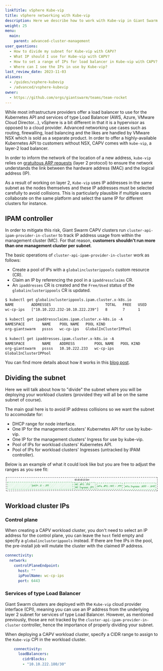 ```yaml
---
linkTitle: vSphere Kube-vip
title: vSphere networking with Kube-vip
description: Here we describe how to work with Kube-vip in Giant Swarm CAPV clusters.
weight: 25
menu:
  main:
    parent: advanced-cluster-management
user_questions:
  - How to divide my subnet for Kube-vip with CAPV?
  - What IP should I use for Kube-vip with CAPV?
  - How to set a range of IPs for load balancer in Kube-vip with CAPV?
  - Where can I see the IPs in use by Kube-vip?
last_review_date: 2023-11-03
aliases:
  - /guides/vsphere-kubevip
  - /advanced/vsphere-kubevip
owner:
  - https://github.com/orgs/giantswarm/teams/team-rocket
---
```


While most infrastructure providers offer a load balancer to use for the Kubernetes API and services of type Load Balancer (AWS, Azure, VMware Cloud Director...), vSphere is a bit different in that it is a hypervisor as opposed to a cloud provider. Advanced networking use cases such as routing, firewalling, load balancing and the likes are handled by VMware NSX which is sold as a separate product. In order to offer a highly-available Kubernetes API to customers without NSX, CAPV comes with `kube-vip`, a layer-2 load balancer.

In order to inform the network of the location of a new address, `kube-vip` relies on [gratuitous ARP requests](https://www.practicalnetworking.net/series/arp/gratuitous-arp/) (layer 2 protocol) to ensure the network understands the link between the hardware address (MAC) and the logical address (IP).

As a result of working on layer 2, `Kube-vip` uses IP addresses in the same subnet as the nodes themselves and these IP addresses must be selected carefully to avoid collisions. This is particularly plausible if multiple users collaborate on the same platform and select the same IP for different clusters for instance.

## IPAM controller

In order to mitigate this risk, Giant Swarm CAPV clusters run `cluster-api-ipam-provider-in-cluster` to track IP address usage from within the management cluster (MC). For that reason, **customers shouldn't run more than one management cluster per subnet**.

The basic operations of `cluster-api-ipam-provider-in-cluster` work as follows:

* Create a pool of IPs with a `globalinclusterippools` custom resource (CR).
* Claim an IP by referencing the pool in a `ipaddressclaims` CR.
* An `ipaddresses` CR is created and the `Free/Used` status of the `globalinclusterippools` CR is updated.

```nohighlight
$ kubectl get globalinclusterippools.ipam.cluster.x-k8s.io
NAME        ADDRESSES                         TOTAL   FREE   USED
wc-cp-ips   ["10.10.222.232-10.10.222.239"]   8       7      1

$ kubectl get ipaddressclaims.ipam.cluster.x-k8s.io -A
NAMESPACE        NAME    POOL NAME   POOL KIND
org-giantswarm   pssss   wc-cp-ips   GlobalInClusterIPPool

$ kubectl get ipaddresses.ipam.cluster.x-k8s.io -A
NAMESPACE        NAME    ADDRESS         POOL NAME   POOL KIND
org-giantswarm   pssss   10.10.222.233   wc-cp-ips   GlobalInClusterIPPool
```

You can find more details about how it works in this [blog post](https://kremser.dev/post/ipam-for-capv/).

## Dividing the subnet

Here we will talk about how to "divide" the subnet where you will be deploying your workload clusters (provided they will all be on the same subnet of course).

The main goal here is to avoid IP address collisions so we want the subnet to accomodate for:

* DHCP range for node interface.
* One IP for the management clusters' Kubernetes API for use by kube-vip.
* One IP for the management clusters' Ingress for use by kube-vip.
* Pool of IPs for workload clusters' Kubernetes API.
* Pool of IPs for workload clusters' Ingresses (untracked by IPAM controller).

Below is an example of what it could look like but you are free to adjust the ranges as you see fit:

![kube-vip range](capv-kubevip-ipam-excalidraw.png)

## Workload cluster IPs

### Control plane

When creating a CAPV workload cluster, you don't need to select an IP address for the control plane, you can leave the `host` field empty and specify a `globalinclusterippools` instead. If there are free IPs in the pool, the pre-install job will mutate the cluster with the claimed IP address.

```yaml
connectivity:
  network:
    controlPlaneEndpoint:
      host: ""
      ipPoolName: wc-cp-ips
      port: 6443
```

### Services of type Load Balancer

Giant Swarm clusters are deployed with the `Kube-vip` cloud provider interface (CPI), meaning you can use an IP address from the underlying layer 2 subnet for services of type Load Balancer. However, as mentioned previously, those are not tracked by the `cluster-api-ipam-provider-in-cluster` controller, hence the importance of properly dividing your subnet.

When deploying a CAPV workload cluster, specify a CIDR range to assign to the `Kube-vip` CPI in the workload cluster.

```yaml
    connectivity:
      loadBalancers:
        cidrBlocks:
        - "10.10.222.180/30"
```
